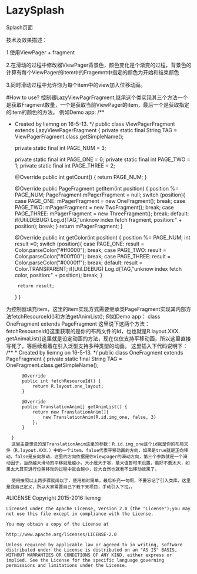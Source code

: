 # LazySplash
Splash页面

  技术及效果描述：
  
  1.使用ViewPager + fragment
  
  2.在滑动的过程中修改器ViewPager背景色，颜色变化是个渐变的过程，背景色的计算有每个ViewPager的item中的Fragemnt中指定的颜色为开始和结束颜色
  
  3.同时滑动过程中允许你为每个item中的view加入位移动画。

#How to use?
  控制器LazyViewPagrFragment,继承这个类实现其三个方法一个是获取Fragment数量，一个是获取当前ViewPager的item，最后一个是获取指定的item的颜色的方法。
  例如Demo app:
    /**
 * Created by liemng on 16-5-13.
 */
public class ViewPagerFragment extends LazyViewPagerFragment {
    private static final String TAG = ViewPagerFragment.class.getSimpleName();

    private static final int PAGE_NUM = 3;

    private static final int PAGE_ONE = 0;
    private static final int PAGE_TWO = 1;
    private static final int PAGE_THREE = 2;

    @Override
    public int getCount() {
        return PAGE_NUM;
    }

    @Override
    public PageFragment getItem(int position) {
        position %= PAGE_NUM;
        PageFragment mPagerFragment = null;
        switch (position){
            case PAGE_ONE:
                mPagerFragment = new OneFragment();
                break;
            case PAGE_TWO:
                mPagerFragment = new TwoFragment();
                break;
            case PAGE_THREE:
                mPagerFragment = new ThreeFragment();
                break;
            default:
                if(Util.DEBUG)
                    Log.d(TAG,"unknow index fetch fragment, position:" + position);
                break;
        }
        return mPagerFragment;
    }

    @Override
    public int getColor(int position) {
        position %= PAGE_NUM;
        int result =0;
        switch (position){
            case PAGE_ONE:
                result = Color.parseColor("#ff0000");
                break;
            case PAGE_TWO:
                result = Color.parseColor("#00ff00");
                break;
            case PAGE_THREE:
                result = Color.parseColor("#0000ff");
                break;
            default:
                result = Color.TRANSPARENT;
                if(Util.DEBUG)
                    Log.d(TAG,"unknow index fetch color, position:" + position);
                break;
        }

        return result;
    }
}
  
  为控制器填充item，这里的item实现方式需要继承类PageFragment实现其内部方法fetchResourceId()和方法getAnimList();
  例如Demo app：
    class OneFragment extends PageFragment 
    这里说下这两个方法：
      fetchResourceId()这里获取的是你的布局文件的Id，也也就是R.layout.XXX.
      getAnimaList()这里就是设定动画的方法，现在仅仅支持平移动画，所以这里直接写死了，等后续看着在引入泛型支持多种类型的动画。
      这里插入下代码说明下：
      /**
       * Created by liemng on 16-5-13.
       */
      public class OneFragment extends PageFragment {
          private static final String TAG = OneFragment.class.getSimpleName();
      
          @Override
          public int fetchResourceId() {
              return R.layout.one_layout;
          }
      
          @Override
          public TranslationAnim[] getAnimList() {
              return new TranslationAnim[]{
                  new TranslationAnim(R.id.img_one, false, 3)
              };
          }
      
      }
      这里主要想说的是TranslationAnim这里的参数：R.id.img_one这个id就是你的布局文件（R.layout.XXX.）中的一个item，false代表平移动画的方向，如果是true就是正向移动，false是反向移动，这里的方向依据是你viewpager的滑动方向，第三个参数就是一个滑动因子，当然越大滑动的平移就是越小，大小是大于零，最大值暂时未设置，最好不要太大，如果太大其实进行位置移动的过程中就会越小，过大自然也就看不出移动效果了。
      
      使用按照以上两步骤就阔以了，使用相对简单，最后补充一句啊，不要忘记了引入类库，这里是我自己定义，所以大家需要自己下载下来项目，手动引入下拉。。
    
    
#LICENSE
    Copyright 2015-2016 liemng
    
    Licensed under the Apache License, Version 2.0 (the "License");you may not use this file except in compliance with the License.
    
    You may obtain a copy of the License at
    
    http://www.apache.org/licenses/LICENSE-2.0
    
    Unless required by applicable law or agreed to in writing, software distributed under the License is distributed on an "AS IS" BASIS, WITHOUT WARRANTIES OR CONDITIONS OF ANY KIND, either express or implied. See the License for the specific language governing permissions and limitations under the License.
  
